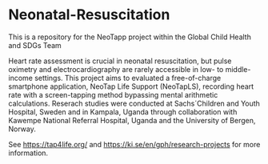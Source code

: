 # Neonatal-Resuscitation

This is a repository for the NeoTapp project within the Global Child Health and SDGs Team

Heart rate assessment is crucial in neonatal resuscitation, but pulse oximetry and electrocardiography are rarely accessible in low- to middle-income settings. This project aims to  evaluated a free-of-charge smartphone application, NeoTap Life Support (NeoTapLS), recording heart rate with a screen-tapping method bypassing mental arithmetic calculations. Reserach studies were conducted at Sachs´Children and Youth Hospital, Sweden and in Kampala, Uganda through collaboration with Kawempe National Referral Hospital, Uganda and the University of Bergen, Norway.

See https://tap4life.org/ and https://ki.se/en/gph/research-projects for more information. 
